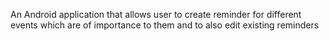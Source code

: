 An Android application that allows user to create reminder for different events which are of importance to them and to also edit existing reminders
